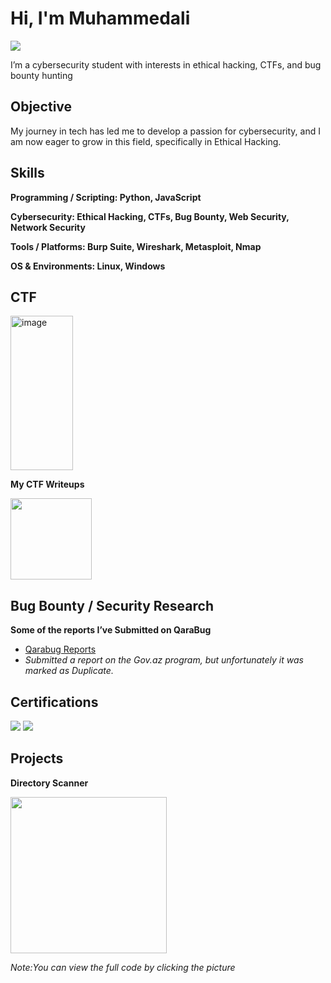 # Hi, I'm Muhammedali
<a href="https://linkedin.com/in/mehemmedeli"><img src="https://img.shields.io/badge/-LinkedIn-0072b1?&style=for-the-badge&logo=linkedin&logoColor=white" /></a>


I’m a cybersecurity student with interests in ethical hacking, CTFs, and bug bounty hunting

## Objective

My journey in tech has led me to develop a passion for cybersecurity, and I am now eager to grow in this field, specifically in Ethical Hacking.

## Skills

**Programming / Scripting: Python, JavaScript**

**Cybersecurity: Ethical Hacking, CTFs, Bug Bounty, Web Security, Network Security**

**Tools / Platforms: Burp Suite, Wireshark, Metasploit, Nmap**

**OS & Environments: Linux, Windows**

## CTF
<a href="https://tryhackme.com/p/Muhammedali1"><img width="100" height="247" alt="image" src="https://github.com/user-attachments/assets/d3ee3c10-2967-4519-9d56-b9395fdc1918" /><a>

<b>My CTF Writeups</b>

<a href="https://medium.com/@muxammedhusrynzade/ignite-ctf-walkthrough-37d4fac7bc45"><img width=130 src="https://img.shields.io/badge/Medium-12100E?style=for-the-badge&logo=medium&logoColor=white" /><a>

## Bug Bounty / Security Research
**Some of the reports I’ve Submitted on QaraBug**
- [Qarabug Reports](Certificates/qarabug.png)
- *Submitted a report on the Gov.az program, but unfortunately it was marked as Duplicate.*

## Certifications
<a href="Certificates/udemy.jpg"><img src="https://img.shields.io/badge/Udemy-A435F0?style=for-the-badge&logo=Udemy&logoColor=white" /><a>
<a href="Certificates/cisco.pdf"><img src="https://img.shields.io/badge/cisco-%23049fd9.svg?style=for-the-badge&logo=cisco&logoColor=black" /><a>

## Projects
**Directory Scanner**

<a href="https://github.com/Muhammedali-Sec/coding/blob/main/directory_finder.py"><img width=250 src="https://github.com/Muhammedali-Sec/coding/blob/main/scanner.png" /><a>

*Note:You can view the full code by clicking the picture*
